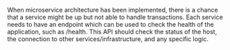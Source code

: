 When microservice architecture has been implemented, there is a chance that a service might be up but not able to handle transactions. Each service needs to have an endpoint which can be used to check the health of the application, such as /health. This API should check the status of the host, the connection to other services/infrastructure, and any specific logic.
